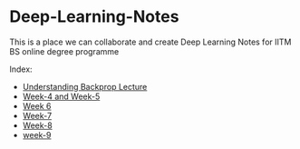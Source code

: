 # Deep-Learning-Notes

This is a place we can collaborate and create Deep Learning Notes for IITM BS online degree programme


Index:
- [Understanding Backprop Lecture](https://www.youtube.com/watch?v=VCf0piML1uw)
- [Week-4 and Week-5](https://gist.github.com/Chaitanya-Kumaria/259e7f5a243a0beb29db0b54ccfcea44)
- [Week 6](week6.md)
- [Week-7](week7.md)
- [Week-8](week8.md)
- [week-9](week9.md)
